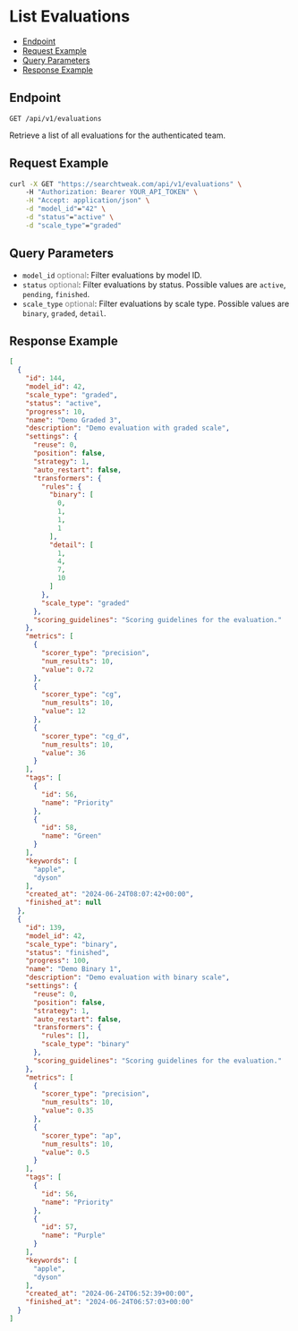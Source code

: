 # List Evaluations

- [Endpoint](#endpoint)
- [Request Example](#request-example)
- [Query Parameters](#query-parameters)
- [Response Example](#response-example)

<a name="endpoint"></a>
## Endpoint 

`GET /api/v1/evaluations`

Retrieve a list of all evaluations for the authenticated team.

<a name="request-example"></a>
## Request Example

```bash
curl -X GET "https://searchtweak.com/api/v1/evaluations" \ 
    -H "Authorization: Bearer YOUR_API_TOKEN" \
    -H "Accept: application/json" \
    -d "model_id"="42" \
    -d "status"="active" \
    -d "scale_type"="graded"
```

<a name="query-parameters"></a>
## Query Parameters

- `model_id` <span style="color: grey">optional</span>: Filter evaluations by model ID.
- `status` <span style="color: grey">optional</span>: Filter evaluations by status. Possible values are `active`, `pending`, `finished`.
- `scale_type` <span style="color: grey">optional</span>: Filter evaluations by scale type. Possible values are `binary`, `graded`, `detail`.

<a name="response-example"></a>
## Response Example

```json
[
  {
    "id": 144,
    "model_id": 42,
    "scale_type": "graded",
    "status": "active",
    "progress": 10,
    "name": "Demo Graded 3",
    "description": "Demo evaluation with graded scale",
    "settings": {
      "reuse": 0,
      "position": false,
      "strategy": 1,
      "auto_restart": false,
      "transformers": {
        "rules": {
          "binary": [
            0,
            1,
            1,
            1
          ],
          "detail": [
            1,
            4,
            7,
            10
          ]
        },
        "scale_type": "graded"
      },
      "scoring_guidelines": "Scoring guidelines for the evaluation."
    },
    "metrics": [
      {
        "scorer_type": "precision",
        "num_results": 10,
        "value": 0.72
      },
      {
        "scorer_type": "cg",
        "num_results": 10,
        "value": 12
      },
      {
        "scorer_type": "cg_d",
        "num_results": 10,
        "value": 36
      }
    ],
    "tags": [
      {
        "id": 56,
        "name": "Priority"
      },
      {
        "id": 58,
        "name": "Green"
      }
    ],
    "keywords": [
      "apple",
      "dyson"
    ],
    "created_at": "2024-06-24T08:07:42+00:00",
    "finished_at": null
  },
  {
    "id": 139,
    "model_id": 42,
    "scale_type": "binary",
    "status": "finished",
    "progress": 100,
    "name": "Demo Binary 1",
    "description": "Demo evaluation with binary scale",
    "settings": {
      "reuse": 0,
      "position": false,
      "strategy": 1,
      "auto_restart": false,
      "transformers": {
        "rules": [],
        "scale_type": "binary"
      },
      "scoring_guidelines": "Scoring guidelines for the evaluation."
    },
    "metrics": [
      {
        "scorer_type": "precision",
        "num_results": 10,
        "value": 0.35
      },
      {
        "scorer_type": "ap",
        "num_results": 10,
        "value": 0.5
      }
    ],
    "tags": [
      {
        "id": 56,
        "name": "Priority"
      },
      {
        "id": 57,
        "name": "Purple"
      }
    ],
    "keywords": [
      "apple",
      "dyson"
    ],
    "created_at": "2024-06-24T06:52:39+00:00",
    "finished_at": "2024-06-24T06:57:03+00:00"
  }
]
```
